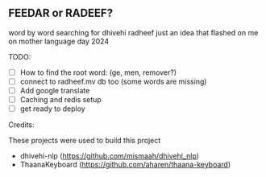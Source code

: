## FEEDAR or RADEEF?

word by word searching for dhivehi radheef just an idea that flashed on me on mother language day 2024

TODO:

- [ ] How to find the root word: (ge, men, remover?)
- [ ] connect to radheef.mv db too (some words are missing)
- [ ] Add google translate
- [ ] Caching and redis setup
- [ ] get ready to deploy

Credits:

These projects were used to build this project
- dhivehi-nlp (https://github.com/mismaah/dhivehi_nlp)
- ThaanaKeyboard (https://github.com/aharen/thaana-keyboard)